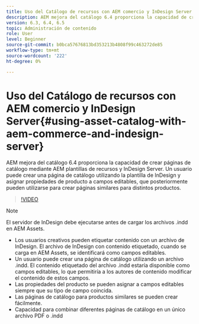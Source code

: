 ```yaml
---
title: Uso del Catálogo de recursos con AEM comercio y InDesign Server
description: AEM mejora del catálogo 6.4 proporciona la capacidad de crear páginas de catálogo mediante AEM plantillas de recursos y InDesign Server.  Un usuario puede crear una página de catálogo utilizando la plantilla de InDesign y asignar propiedades de producto a campos editables, que posteriormente pueden utilizarse para crear páginas similares para distintos productos.
version: 6.3, 6.4, 6.5
topic: Administración de contenido
role: User
level: Beginner
source-git-commit: b0bca57676813bd353213b4808f99c463272de85
workflow-type: tm+mt
source-wordcount: '222'
ht-degree: 0%

---
```



# Uso del Catálogo de recursos con AEM comercio y InDesign Server{#using-asset-catalog-with-aem-commerce-and-indesign-server}

AEM mejora del catálogo 6.4 proporciona la capacidad de crear páginas de catálogo mediante AEM plantillas de recursos y InDesign Server.  Un usuario puede crear una página de catálogo utilizando la plantilla de InDesign y asignar propiedades de producto a campos editables, que posteriormente pueden utilizarse para crear páginas similares para distintos productos.

>[!VIDEO](https://video.tv.adobe.com/v/22540/)

>[!NOTE]
>
>El servidor de InDesign debe ejecutarse antes de cargar los archivos \.indd en AEM Assets.

* Los usuarios creativos pueden etiquetar contenido con un archivo de InDesign. El archivo de InDesign con contenido etiquetado, cuando se carga en AEM Assets, se identificará como campos editables.
* Un usuario puede crear una página de catálogo utilizando un archivo \.indd. El contenido etiquetado del archivo \.indd estaría disponible como campos editables, lo que permitiría a los autores de contenido modificar el contenido de estos campos.
* Las propiedades del producto se pueden asignar a campos editables siempre que su tipo de campo coincida.
* Las páginas de catálogo para productos similares se pueden crear fácilmente.
* Capacidad para combinar diferentes páginas de catálogo en un único archivo PDF o \.indd
